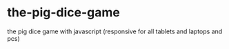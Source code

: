 # the-pig-dice-game
the pig dice game with javascript (responsive for all tablets and laptops and pcs)
